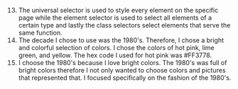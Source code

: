 13. The universal selector is used to style every element on the specific page while the element selector is used to select all elements of a certain type and lastly the class selectors select elements that serve the same function.
14. The decade I chose to use was the 1980's. Therefore, I chose a bright and colorful selection of colors. I chose the colors of hot pink, lime green, and yellow. The hex code I used for hot pink was #FF3778.
15. I choose the 1980's because I love bright colors. The 1980's was full of bright colors therefore I not only wanted to choose colors and pictures that represented that. I focused specifically on the fashion of the 1980's.
